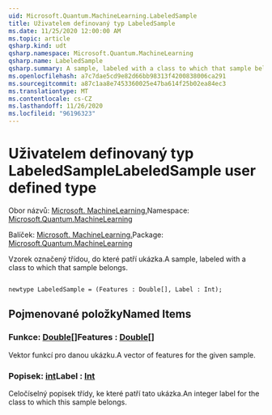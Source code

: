 ```yaml
---
uid: Microsoft.Quantum.MachineLearning.LabeledSample
title: Uživatelem definovaný typ LabeledSample
ms.date: 11/25/2020 12:00:00 AM
ms.topic: article
qsharp.kind: udt
qsharp.namespace: Microsoft.Quantum.MachineLearning
qsharp.name: LabeledSample
qsharp.summary: A sample, labeled with a class to which that sample belongs.
ms.openlocfilehash: a7c7dae5cd9e82d66bb98313f4200838006ca291
ms.sourcegitcommit: a87c1aa8e7453360025e47ba614f25b02ea84ec3
ms.translationtype: MT
ms.contentlocale: cs-CZ
ms.lasthandoff: 11/26/2020
ms.locfileid: "96196323"
---
```

# <a name="labeledsample-user-defined-type"></a><span data-ttu-id="0c42d-102">Uživatelem definovaný typ LabeledSample</span><span class="sxs-lookup"><span data-stu-id="0c42d-102">LabeledSample user defined type</span></span>

<span data-ttu-id="0c42d-103">Obor názvů: [Microsoft. MachineLearning.](xref:Microsoft.Quantum.MachineLearning)</span><span class="sxs-lookup"><span data-stu-id="0c42d-103">Namespace: [Microsoft.Quantum.MachineLearning](xref:Microsoft.Quantum.MachineLearning)</span></span>

<span data-ttu-id="0c42d-104">Balíček: [Microsoft. MachineLearning.](https://nuget.org/packages/Microsoft.Quantum.MachineLearning)</span><span class="sxs-lookup"><span data-stu-id="0c42d-104">Package: [Microsoft.Quantum.MachineLearning](https://nuget.org/packages/Microsoft.Quantum.MachineLearning)</span></span>


<span data-ttu-id="0c42d-105">Vzorek označený třídou, do které patří ukázka.</span><span class="sxs-lookup"><span data-stu-id="0c42d-105">A sample, labeled with a class to which that sample belongs.</span></span>

```qsharp

newtype LabeledSample = (Features : Double[], Label : Int);
```



## <a name="named-items"></a><span data-ttu-id="0c42d-106">Pojmenované položky</span><span class="sxs-lookup"><span data-stu-id="0c42d-106">Named Items</span></span>

### <a name="features--double"></a><span data-ttu-id="0c42d-107">Funkce: [Double](xref:microsoft.quantum.lang-ref.double)[]</span><span class="sxs-lookup"><span data-stu-id="0c42d-107">Features : [Double](xref:microsoft.quantum.lang-ref.double)[]</span></span>

<span data-ttu-id="0c42d-108">Vektor funkcí pro danou ukázku.</span><span class="sxs-lookup"><span data-stu-id="0c42d-108">A vector of features for the given sample.</span></span>
### <a name="label--int"></a><span data-ttu-id="0c42d-109">Popisek: [int](xref:microsoft.quantum.lang-ref.int)</span><span class="sxs-lookup"><span data-stu-id="0c42d-109">Label : [Int](xref:microsoft.quantum.lang-ref.int)</span></span>

<span data-ttu-id="0c42d-110">Celočíselný popisek třídy, ke které patří tato ukázka.</span><span class="sxs-lookup"><span data-stu-id="0c42d-110">An integer label for the class to which this sample belongs.</span></span>